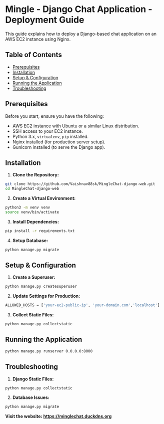 # Mingle - Django Chat Application - Deployment Guide

This guide explains how to deploy a Django-based chat application on an AWS EC2 instance using Nginx.

## Table of Contents
- [Prerequisites](#prerequisites)
- [Installation](#installation)
- [Setup & Configuration](#setup--configuration)
- [Running the Application](#running-the-application)
- [Troubleshooting](#troubleshooting)

## Prerequisites

Before you start, ensure you have the following:
- AWS EC2 instance with Ubuntu or a similar Linux distribution.
- SSH access to your EC2 instance.
- Python 3.x, `virtualenv`, `pip` installed.
- Nginx installed (for production server setup).
- Gunicorn installed (to serve the Django app).

## Installation

1. **Clone the Repository:**

```bash
git clone https://github.com/Vaishnav88sk/MingleChat-django-web.git
cd MingleChat-django-web
```
2. **Create a Virtual Environment:**
```bash
python3 -m venv venv
source venv/bin/activate
```
3. **Install Dependencies:**
```bash
pip install -r requirements.txt
```
4. **Setup Database:**
```bash
python manage.py migrate
```

## Setup & Configuration

1. **Create a Superuser:**
```bash
python manage.py createsuperuser
```
2. **Update Settings for Production:**
```bash
ALLOWED_HOSTS = ['your-ec2-public-ip', 'your-domain.com','localhost']
```
3. **Collect Static Files:**
```bash
python manage.py collectstatic
```

## Running the Application

```bash
python manage.py runserver 0.0.0.0:8000
```

## Troubleshooting

1. **Django Static Files:**
```bash
python manage.py collectstatic
```

2. **Database Issues:**
```bash
python manage.py migrate
```

**Visit the website: https://minglechat.duckdns.org**
